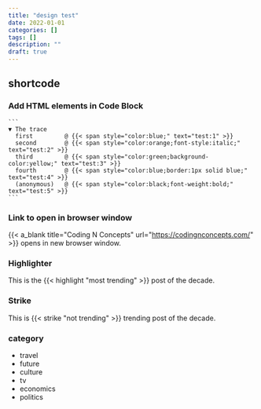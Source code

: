 ```yaml
---
title: "design test"
date: 2022-01-01
categories: []
tags: []
description: ""
draft: true
---
```



## shortcode

### Add HTML elements in Code Block
    ```
    ▼ The trace
      first         @ {{< span style="color:blue;" text="test:1" >}}
      second        @ {{< span style="color:orange;font-style:italic;" text="test:2" >}}
      third         @ {{< span style="color:green;background-color:yellow;" text="test:3" >}}
      fourth        @ {{< span style="color:blue;border:1px solid blue;" text="test:4" >}}
      (anonymous)   @ {{< span style="color:black;font-weight:bold;" text="test:5" >}}
    ```

### Link to open in browser window
{{< a_blank title="Coding N Concepts" url="https://codingnconcepts.com/" >}} opens in new browser window.

### Highlighter
This is the {{< highlight "most trending" >}} post of the decade.

### Strike
This is {{< strike "not trending" >}} trending post of the decade.


### category
- travel
- future
- culture
- tv
- economics
- politics
